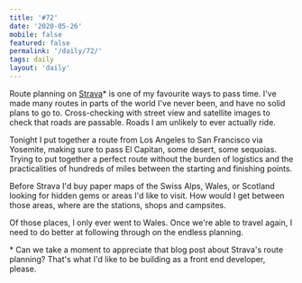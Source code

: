 ```yaml
---
title: '#72'
date: '2020-05-26'
mobile: false
featured: false
permalink: '/daily/72/'
tags: daily
layout: 'daily'
---
```


Route planning on [Strava](https://blog.strava.com/routes/)\* is one of my favourite ways to pass time. I've made many routes in parts of the world I've never been, and have no solid plans to go to. Cross-checking with street view and satellite images to check that roads are passable. Roads I am unlikely to ever actually ride.

Tonight I put together a route from Los Angeles to San Francisco via Yosemite, making sure to pass El Capitan, some desert, some sequoias. Trying to put together a perfect route without the burden of logistics and the practicalities of hundreds of miles between the starting and finishing points.

Before Strava I'd buy paper maps of the Swiss Alps, Wales, or Scotland looking for hidden gems or areas I'd like to visit. How would I get between those areas, where are the stations, shops and campsites.

Of those places, I only ever went to Wales. Once we're able to travel again, I need to do better at following through on the endless planning.

\* Can we take a moment to appreciate that blog post about Strava's route planning? That's what I'd like to be building as a front end developer, please.
